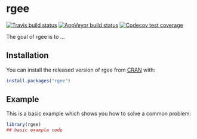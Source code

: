 # rgee

<!-- badges: start -->
[![Travis build status](https://travis-ci.org/ryali93/rgee.svg?branch=master)](https://travis-ci.org/ryali93/rgee)
[![AppVeyor build status](https://ci.appveyor.com/api/projects/status/github/ryali93/rgee?branch=master&svg=true)](https://ci.appveyor.com/project/ryali93/rgee)
[![Codecov test coverage](https://codecov.io/gh/ryali93/rgee/branch/master/graph/badge.svg)](https://codecov.io/gh/ryali93/rgee?branch=master)
<!-- badges: end -->

The goal of rgee is to ...

## Installation

You can install the released version of rgee from [CRAN](https://CRAN.R-project.org) with:

``` r
install.packages("rgee")
```

## Example

This is a basic example which shows you how to solve a common problem:

``` r
library(rgee)
## basic example code
```

